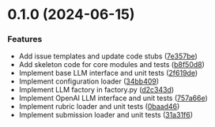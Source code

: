 # 0.1.0 (2024-06-15)


### Features

* Add issue templates and update code stubs ([7e357be](https://github.com/BARG-Curtin-University/gradebotguru/commit/7e357be8945d66f4313d023ba2afc39dafd7652d))
* Add skeleton code for core modules and tests ([b8f50d8](https://github.com/BARG-Curtin-University/gradebotguru/commit/b8f50d8a129a36e315b2ed00299a5782e2a344b5))
* Implement base LLM interface and unit tests ([2f619de](https://github.com/BARG-Curtin-University/gradebotguru/commit/2f619ded179168e7e06db66ad5539d6e34be1f75))
* Implement configuration loader ([34bb409](https://github.com/BARG-Curtin-University/gradebotguru/commit/34bb40997e4c1e25b6c68bbb0c1ef63fb83b9194))
* Implement LLM factory in factory.py ([d2c343d](https://github.com/BARG-Curtin-University/gradebotguru/commit/d2c343d3b86074fc667fe26386c7098d737ca819))
* Implement OpenAI LLM interface and unit tests ([757a66e](https://github.com/BARG-Curtin-University/gradebotguru/commit/757a66e74180bb48545a6e70db6f700a49fcaa94))
* Implement rubric loader and unit tests ([0baad46](https://github.com/BARG-Curtin-University/gradebotguru/commit/0baad46482a41f921dea65ab29b1bbdb2c462a92))
* Implement submission loader and unit tests ([31a31f6](https://github.com/BARG-Curtin-University/gradebotguru/commit/31a31f6a0248d6213c438a5a8909ce6d720ec5df))



